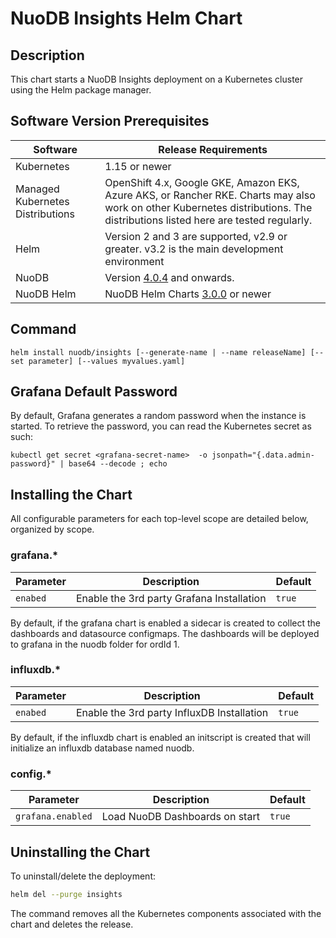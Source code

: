 # NuoDB Insights Helm Chart

## Description

This chart starts a NuoDB Insights deployment on a Kubernetes cluster using the Helm package manager.

## Software Version Prerequisites

| Software   | Release Requirements                           | 
|------------|------------------------------------------------|
| Kubernetes |  1.15 or newer |
| Managed Kubernetes Distributions |  OpenShift 4.x, Google GKE, Amazon EKS, Azure AKS, or Rancher RKE. Charts may also work on other Kubernetes distributions. The distributions listed here are tested regularly. |
| Helm       |  Version 2 and 3 are supported, v2.9 or greater. v3.2 is the main development environment   |
| NuoDB      |  Version [4.0.4](https://hub.docker.com/r/nuodb/nuodb-ce/tags) and onwards. |
| NuoDB Helm | NuoDB Helm Charts [3.0.0](https://github.com/nuodb/nuodb-helm-charts) or newer |

## Command

```
helm install nuodb/insights [--generate-name | --name releaseName] [--set parameter] [--values myvalues.yaml]
```

## Grafana Default Password
By default, Grafana generates a random password when the instance is started.
To retrieve the password, you can read the Kubernetes secret as such:
```
kubectl get secret <grafana-secret-name>  -o jsonpath="{.data.admin-password}" | base64 --decode ; echo
```

## Installing the Chart
All configurable parameters for each top-level scope are detailed below, organized by scope.

### grafana.*

| Parameter | Description | Default |
| ----- | ----------- | ------ |
| `enabed` | Enable the 3rd party Grafana Installation | `true` |

By default, if the grafana chart is enabled a sidecar is created to collect the dashboards and datasource configmaps.
The dashboards will be deployed to grafana in the nuodb folder for ordId 1.

### influxdb.*

| Parameter | Description | Default |
| ----- | ----------- | ------ |
| `enabed` | Enable the 3rd party InfluxDB Installation | `true` |


By default, if the influxdb chart is enabled an initscript is created that will initialize an influxdb database named nuodb.

### config.*

| Parameter | Description | Default |
| ----- | ----------- | ------ |
| `grafana.enabled` | Load NuoDB Dashboards on start | `true` |

## Uninstalling the Chart

To uninstall/delete the deployment:

```bash
helm del --purge insights
```

The command removes all the Kubernetes components associated with the chart and deletes the release.
